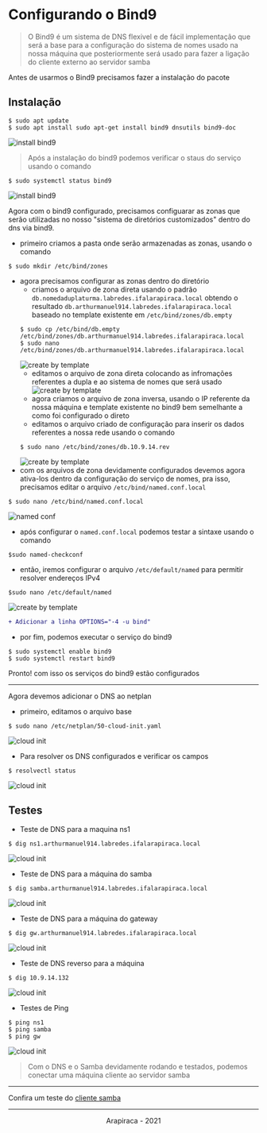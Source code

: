 # Configurando o Bind9

> O Bind9 é um sistema de DNS flexivel e de fácil implementação que será a base para a configuração do sistema de nomes usado na nossa máquina que posteriormente será usado para fazer a ligação do cliente externo ao servidor samba

Antes de usarmos o Bind9 precisamos fazer a instalação do pacote

## Instalação
```shell
$ sudo apt update
$ sudo apt install sudo apt-get install bind9 dnsutils bind9-doc
```
![install bind9](../media/images/14.jpg)

> Após a instalação do bind9 podemos verificar o staus do serviço usando o comando

```shell
$ sudo systemctl status bind9
```
![install bind9](../media/images/15.jpg)

Agora com o bind9 configurado, precisamos configuarar as zonas que serão utilizadas no nosso "sistema de diretórios customizados" dentro do dns via bind9.

* primeiro criamos a pasta onde serão armazenadas as zonas, usando o comando
```shell
$ sudo mkdir /etc/bind/zones
```
* agora precisamos configurar as zonas dentro do diretório
  * criamos o arquivo de zona direta usando o padrão `db.nomedaduplaturma.labredes.ifalarapiraca.local` obtendo o resultado `db.arthurmanuel914.labredes.ifalarapiraca.local` baseado no template existente em `/etc/bind/zones/db.empty`
  ```shell
  $ sudo cp /etc/bind/db.empty /etc/bind/zones/db.arthurmanuel914.labredes.ifalarapiraca.local
  $ sudo nano /etc/bind/zones/db.arthurmanuel914.labredes.ifalarapiraca.local
  ```
  ![create by template](../media/images/16.jpg)
  * editamos o arquivo de zona direta colocando as infromações referentes a dupla e ao sistema de nomes que será usado
  ![create by template](../media/images/17.jpg)
  * agora criamos o arquivo de zona inversa, usando o IP referente da nossa máquina e template existente no bind9 bem semelhante a como foi configurado o direto
  * editamos o arquivo criado de configuração para inserir os dados referentes a nossa rede usando o comando
  ```shell
  $ sudo nano /etc/bind/zones/db.10.9.14.rev
  ```
  ![create by template](../media/images/18.jpg)
* com os arquivos de zona devidamente configurados devemos agora ativa-los dentro da configuração do serviço de nomes, pra isso, precisamos editar o arquivo `/etc/bind/named.conf.local`
```shell
$ sudo nano /etc/bind/named.conf.local
```
![named conf](../media/images/19.jpeg)
* após configurar o `named.conf.local` podemos testar a sintaxe usando o comando
```shell
$sudo named-checkconf
```
* então, iremos configurar o arquivo `/etc/default/named` para permitir resolver endereços IPv4
```shell
$sudo nano /etc/default/named
```
![create by template](../media/images/20.jpg)
```diff
+ Adicionar a linha OPTIONS="-4 -u bind"
```
* por fim, podemos executar o serviço do bind9
```shell
$ sudo systemctl enable bind9
$ sudo systemctl restart bind9
```

Pronto! com isso os serviços do bind9 estão configurados
___
Agora devemos adicionar o DNS ao netplan
* primeiro, editamos o arquivo base
```shell
$ sudo nano /etc/netplan/50-cloud-init.yaml
```
![cloud init](../media/images/21.jpeg)
* Para resolver os DNS configurados e verificar os campos
```shell
$ resolvectl status
```
![cloud init](../media/images/22.jpg)

## Testes
* Teste de DNS para a maquina ns1
```shell
$ dig ns1.arthurmanuel914.labredes.ifalarapiraca.local
```
![cloud init](../media/images/23.jpg)
* Teste de DNS para a máquina do samba
```shell
$ dig samba.arthurmanuel914.labredes.ifalarapiraca.local
```
![cloud init](../media/images/24.jpg)
* Teste de DNS para a máquina do gateway
```shell
$ dig gw.arthurmanuel914.labredes.ifalarapiraca.local
```
![cloud init](../media/images/25.jpg)
* Teste de DNS reverso para a máquina
```shell
$ dig 10.9.14.132 
```
![cloud init](../media/images/26.jpg)

* Testes de Ping
```shell
$ ping ns1
$ ping samba
$ ping gw
```
![cloud init](../media/images/27.jpg)

> Com o DNS e o Samba devidamente rodando e testados, podemos conectar uma máquina cliente ao servidor samba
___
Confira um teste do [cliente samba](https://drive.google.com/file/d/1db-0TLWMLjXJrbA9gVt08pSL-APyQwY9/view?usp=sharing)
___
<p align="center"> Arapiraca - 2021 </p>